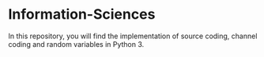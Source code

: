 # Information-Sciences
In this repository, you will find the implementation of source coding, channel coding and random variables in Python 3.
